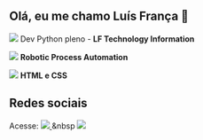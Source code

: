 ## Olá, eu me chamo Luís França 👋

<img src="https://img.shields.io/badge/dev.to-0A0A0A?style=for-the-badge&logo=dev.to&logoColor=white"/> Dev Python pleno - **LF Technology Information**

<img src="https://img.shields.io/badge/python-3670A0?style=for-the-badge&logo=python&logoColor=ffdd54"/> **Robotic Process Automation**

<img src="https://img.shields.io/badge/html5-%23E34F26.svg?style=for-the-badge&logo=html5&logoColor=white"/> **HTML e CSS**

## Redes sociais
Acesse: 
<a href="https://www.instagram.com/lecfranca.ti/">
<img src="https://img.shields.io/badge/Instagram-%23E4405F.svg?style=for-the-badge&logo=Instagram&logoColor=white"/>
</a>&nbsp
<a href="https://www.linkedin.com/in/luis-eduardo-7481381a2">
<img src="https://img.shields.io/badge/linkedin-%230077B5.svg?style=for-the-badge&logo=linkedin&logoColor=white"/>
</a>

    




      
          
